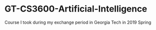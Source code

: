 # GT-CS3600-Artificial-Intelligence
 Course I took during my exchange period in Georgia Tech in 2019 Spring
